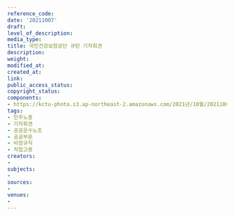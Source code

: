 ```yaml
---
reference_code: 
date: '20211007'
draft: 
level_of_description: 
media_type: 
title: 국민건강보험공단 규탄 기자회견
description: 
weight: 
modified_at: 
created_at: 
link: 
public_access_status: 
copyright_status: 
components:
- https://kctu-photo.s3.ap-northeast-2.amazonaws.com/2021년/10월/20211007-국민건강보험공단+규탄+기자회견_민주노총_기자회견_공공운수노조_공공부문_비정규직_직접고용/_1D29021.jpg
tags:
- 민주노총
- 기자회견
- 공공운수노조
- 공공부문
- 비정규직
- 직접고용
creators:
- 
subjects:
- 
sources:
- 
venues:
- 
---
```

